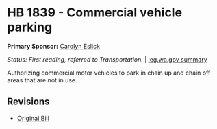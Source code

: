 # HB 1839 - Commercial vehicle parking
**Primary Sponsor:** [Carolyn Eslick](/person/leg/eslick_ca.md)

*Status: First reading, referred to Transportation.* | [leg.wa.gov summary](https://app.leg.wa.gov/billsummary?BillNumber=1839&Year=2021)

Authorizing commercial motor vehicles to park in chain up and chain off areas that are not in use.

## Revisions
* [Original Bill](1/)